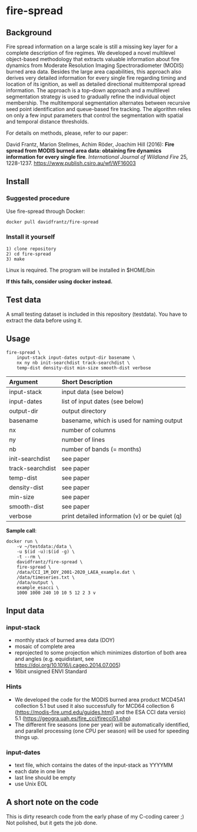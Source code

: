 # fire-spread

## Background

Fire spread information on a large scale is still a missing key layer for a complete description of fire regimes.
We developed a novel multilevel object-based methodology that extracts valuable information about fire dynamics from
Moderate Resolution Imaging Spectroradiometer (MODIS) burned area data. Besides the large area capabilities, this
approach also derives very detailed information for every single fire regarding timing and location of its ignition, as well as
detailed directional multitemporal spread information. The approach is a top–down approach and a multilevel
segmentation strategy is used to gradually refine the individual object membership. The multitemporal segmentation
alternates between recursive seed point identification and queue-based fire tracking. The algorithm relies on only a few
input parameters that control the segmentation with spatial and temporal distance thresholds. 

For details on methods, please, refer to our paper:

David Frantz, Marion Stellmes, Achim Röder, Joachim Hill (2016): **Fire spread from MODIS burned area data: obtaining fire dynamics information for every single fire**. *International Journal of Wildland Fire* 25, 1228-1237. https://www.publish.csiro.au/wf/WF16003


## Install

### Suggested procedure

Use fire-spread through Docker: 

    docker pull davidfrantz/fire-spread

### Install it yourself

    1) clone repository
    2) cd fire-spread
    3) make

Linux is required.
The program will be installed in $HOME/bin

**If this fails, consider using docker instead.**


## Test data

A small testing dataset is included in this repository (testdata). 
You have to extract the data before using it.


## Usage

    fire-spread \
        input-stack input-dates output-dir basename \
        nx ny nb init-searchdist track-searchdist \
        temp-dist density-dist min-size smooth-dist verbose


|Argument| Short Description|
|:---|:---|
|input-stack|input data (see below)|
|input-dates|list of input dates (see below)|
|output-dir|output directory|
|basename|basename, which is used for naming output|
|nx|number of columns|
|ny|number of lines|
|nb|number of bands (= months)|
|init-searchdist|see paper|
|track-searchdist|see paper|
|temp-dist|see paper|
|density-dist|see paper|
|min-size|see paper|
|smooth-dist|see paper|
|verbose|print detailed information (v) or be quiet (q)|

**Sample call**:

    docker run \
        -v ~/testdata:/data \
        -u $(id -u):$(id -g) \
        -t --rm \
        davidfrantz/fire-spread \
        fire-spread \
        /data/CCI_1M_DOY_2001-2020_LAEA_example.dat \
        /data/timeseries.txt \
        /data/output \
        example_esacci \
        1000 1000 240 10 10 5 12 2 3 v


## Input data

### input-stack

* monthly stack of burned area data (DOY)
* mosaic of complete area
* reprojected to some projection which minimizes distortion of both area and angles (e.g. equidistant, see https://doi.org/10.1016/j.cageo.2014.07.005)
* 16bit unsigned ENVI Standard

### Hints

* We developed the code for the MODIS burned area product MCD45A1 collection 5.1 but used it also successfully for MCD64 collection 6 (https://modis-fire.umd.edu/guides.html) and the ESA CCI data versio) 5.1 (https://geogra.uah.es/fire_cci/firecci51.php) 
* The different fire seasons (one per year) will be automatically identified, and parallel processing (one CPU per season) will be used for speeding things up.

### input-dates

* text file, which contains the dates of the input-stack as YYYYMM
* each date in one line
* last line should be empty
* use Unix EOL


## A short note on the code

This is dirty research code from the early phase of my C-coding career ;)
Not polished, but it gets the job done.
